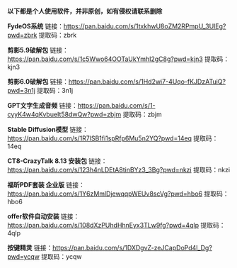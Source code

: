**以下都是个人使用软件，并非原创，如有侵权请联系删除**

**FydeOS系统**
链接：https://pan.baidu.com/s/1txkhwU8oZM2RPmpU_3UlEg?pwd=zbrk 
提取码：zbrk 

**剪影5.9破解包**
链接：https://pan.baidu.com/s/1c5Wwo64OOTaUkYmhI2gC8g?pwd=kjn3 
提取码：kjn3 

**剪影6.0破解包**
链接：https://pan.baidu.com/s/1Hd2wi7-4Uqo-fKJDzATuiQ?pwd=3n1j 
提取码：3n1j 

**GPT文字生成音频**
链接：https://pan.baidu.com/s/1-cyyK4w4qKvbueIt58dwQw?pwd=zbjm 
提取码：zbjm 

**Stable Diffusion模型**
链接：https://pan.baidu.com/s/1R7lSB1fi1spRfp6Mu5n2YQ?pwd=14eq 
提取码：14eq 

**CT8-CrazyTalk  8.13 安装包**
链接：https://pan.baidu.com/s/123h4nLDEtA8tinBYz3_3Bg?pwd=nkzi 
提取码：nkzi 

**福昕PDF套装 企业版**
链接：https://pan.baidu.com/s/1Y6zMmlDjewqqpWEUv8scVg?pwd=hbo6 
提取码：hbo6 

**offer软件自动安装**
链接：https://pan.baidu.com/s/108dXzPUhdHhnEyx3TLw9fg?pwd=4qlp
提取码：4qlp

**按键精灵**
链接：https://pan.baidu.com/s/1DXDgvZ-zeJCapDoPd4l_Dg?pwd=ycqw 
提取码：ycqw 

